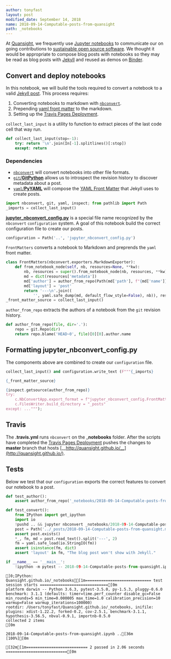```yaml
---
author: tonyfast
layout: post
modified_date: September 14, 2018
name: 2018-09-14-Computable-posts-from-quansight
path: _notebooks
---
```


At [Quansight](https://www.quansight.com/), we frequently use [Jupyter notebooks](jupyter.org) to communicate our on going contributions to [sustainable open source software](https://www.quansight.com/sos-partnership).  We thought it would be appropriate to compose blog posts with notebooks so they may be read as blog posts with [Jekyll](https://jekyllrb.com) and reused as demos on [Binder](https://mybinder.org/).

## Convert and deploy notebooks

In this notebook, we will build the tools required to convert a notebook to a valid [Jekyll post](https://jekyllrb.com/docs/posts/).  This process requires:
    
1. Converting notebooks to markdown with [`nbconvert`](http://nbconvert.readthedocs.io/).
2. Prepending [yaml front matter](https://jekyllrb.com/docs/front-matter/) to the markdown.
3. Setting up the [Travis Pages Deployment](https://docs.travis-ci.com/user/deployment/pages/).

`collect_last_input` is a utility to function to extract pieces of the last code cell that way run.


```python
def collect_last_input(stop=-1):
    try: return '\n'.join(In[-1].splitlines()[:stop])
    except: return 
```

### Dependencies

* [`nbconvert`](http://nbconvert.readthedocs.io/) will convert notebooks into other file formats.
* [`git`/__GitPython__](https://gitpython.readthedocs.io/en/stable/) allows us to introspect the revision history to discover metadata about a post.
* [`yaml`/__PyYAML__](https://pyyaml.org/) will compose the [YAML Front Matter](https://jekyllrb.com/docs/front-matter/) that Jekyll uses to create posts.


```python
import nbconvert, git, yaml, inspect; from pathlib import Path
_imports = collect_last_input()
```

[__jupyter_nbconvert_config.py__](https://nbconvert.readthedocs.io/en/latest/config_options.html) is a special file name recognized by the `nbconvert` `configuration` system.  A goal of this notebook build the correct configuration file to create our posts.


```python
configuration = Path('..', 'jupyter_nbconvert_config.py')
```

`FrontMatters` converts a notebook to Markdown and preprends the `yaml` front matter.


```python
class FrontMatters(nbconvert.exporters.MarkdownExporter):
    def from_notebook_node(self, nb, resources=None, **kw):
        nb, resources = super().from_notebook_node(nb, resources, **kw)
        md = dict(resources['metadata'])
        md['author'] = author_from_repo(Path(md['path'], f"{md['name']}.ipynb"))
        md['layout'] = 'post'
        return '---\n'.join((
            '', yaml.safe_dump(md, default_flow_style=False), nb)), resources
_front_matter_source = collect_last_input()
```

`author_from_repo` extracts the authors of a notebook from the `git` revision history.


```python
def author_from_repo(file, dir='.'):
    repo = git.Repo(dir)
    return repo.blame('HEAD~0', file)[0][0].author.name
```

## Formatting __jupyter_nbconvert_config.py__

The components above are combined to create our `configuration` file.


```python
collect_last_input() and configuration.write_text (F"""{_imports}

{_front_matter_source}

{inspect.getsource(author_from_repo)}
try:
    c.NbConvertApp.export_format = f"jupyter_nbconvert_config.FrontMatters"
    c.FilesWriter.build_directory = "_posts"
except: ...""");
```

## Travis

The __.travis.yml__ runs `nbconvert` on the ___notebooks__ folder.  After the scripts have completed the [Travis Pages Deployment](https://docs.travis-ci.com/user/deployment/pages/) pushes the changes to __master__ branch that hosts [__http://quansight.github.io/__](http://quansight.github.io/).

## Tests

Below we test that our `configuration` exports the correct features to convert our notebook to a post.


```python
def test_author():
    assert author_from_repo('_notebooks/2018-09-14-Computable-posts-from-quansight.ipynb', dir='..') in ('Tony Fast', 'tonyfast')

def test_convert():
    from IPython import get_ipython
    import io
    !pushd .. && jupyter nbconvert _notebooks/2018-09-14-Computable-posts-from-quansight.ipynb
    post = Path('../_posts/2018-09-14-Computable-posts-from-quansight.md')
    assert post.exists()
    *_, fm, md = post.read_text().split('---', 2)
    fm = yaml.safe_load(io.StringIO(fm))
    assert isinstance(fm, dict)
    assert 'layout' in fm, "The blog post won't show with Jekyll."

if __name__ == '__main__':
    !ipython -m pytest -- 2018-09-14-Computable-posts-from-quansight.ipynb
```

    ]0;IPython: Quansight.github.io/_notebooks[1m============================= test session starts ==============================[0m
    platform darwin -- Python 3.6.3, pytest-3.5.0, py-1.5.3, pluggy-0.6.0
    benchmark: 3.1.1 (defaults: timer=time.perf_counter disable_gc=False min_rounds=5 min_time=0.000005 max_time=1.0 calibration_precision=10 warmup=False warmup_iterations=100000)
    rootdir: /Users/tonyfast/Quansight.github.io/_notebooks, inifile:
    plugins: xdist-1.22.2, forked-0.2, cov-2.5.1, benchmark-3.1.1, hypothesis-3.56.5, nbval-0.9.1, importnb-0.5.0
    collected 2 items                                                              [0m
    
    2018-09-14-Computable-posts-from-quansight.ipynb ..[36m                      [100%][0m
    
    [32m[1m=========================== 2 passed in 2.06 seconds ===========================[0m

